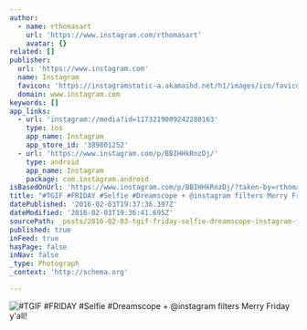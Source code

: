 ```yaml
---
author:
  - name: rthomasart
    url: 'https://www.instagram.com/rthomasart'
    avatar: {}
related: []
publisher:
  url: 'https://www.instagram.com'
  name: Instagram
  favicon: 'https://instagramstatic-a.akamaihd.net/h1/images/ico/favicon.ico/7cdab0872b15.ico'
  domain: www.instagram.com
keywords: []
app_links:
  - url: 'instagram://media?id=1173219009242280163'
    type: ios
    app_name: Instagram
    app_store_id: '389801252'
  - url: 'https://www.instagram.com/p/BBIHHkRnzDj/'
    type: android
    app_name: Instagram
    package: com.instagram.android
isBasedOnUrl: 'https://www.instagram.com/p/BBIHHkRnzDj/?taken-by=rthomasart'
title: "#TGIF #FRIDAY #Selfie #Dreamscope + @instagram filters Merry Friday y'all!"
datePublished: '2016-02-03T19:37:36.397Z'
dateModified: '2016-02-03T19:36:41.695Z'
sourcePath: _posts/2016-02-03-tgif-friday-selfie-dreamscope-instagram-filters-merry.md
published: true
inFeed: true
hasPage: false
inNav: false
_type: Photograph
_context: 'http://schema.org'

---
```

![&num;TGIF &num;FRIDAY &num;Selfie &num;Dreamscope &plus; &commat;instagram filters Merry Friday y'all&excl;](https://scontent.cdninstagram.com/t51.2885-15/s640x640/sh0.08/e35/12424352_1044401912284565_592109276_n.jpg)
